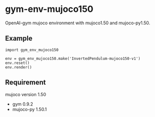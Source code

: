 # gym-env-mujoco150
OpenAI-gym mujoco environment with mujoco1.50 and mujoco-py1.50.

## Example
```
import gym_env_mujoco150

env = gym_env_mujoco150.make('InvertedPendulum-mujoco150-v1')
env.reset()
env.render()
```

## Requirement
mujoco version 1.50

* gym 0.9.2
* mujoco-py 1.50.1
